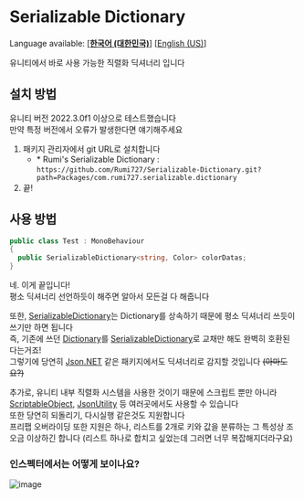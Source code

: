 # Serializable Dictionary

Language available: \[[**한국어 (대한민국)**](README.md)\] \[[English (US)](README-EN.md)\]  

유니티에서 바로 사용 가능한 직렬화 딕셔너리 입니다

## 설치 방법

유니티 버전 2022.3.0f1 이상으로 테스트했습니다\
만약 특정 버전에서 오류가 발생한다면 얘기해주세요

1. 패키지 관리자에서 git URL로 설치합니다
    - \* Rumi's Serializable Dictionary : `https://github.com/Rumi727/Serializable-Dictionary.git?path=Packages/com.rumi727.serializable.dictionary`
2. 끝!

## 사용 방법

[Dictionary]: https://learn.microsoft.com/ko-kr/dotnet/api/system.collections.generic.dictionary-2?view=netstandard-2.0
[SerializableDictionary]: Packages/com.rumi727.serializable.dictionary/Runtime/Serializables/SerializableDictionary.cs
[Json.NET]: https://www.newtonsoft.com/json
[ScriptableObject]: https://docs.unity3d.com/kr/2022.3/Manual/class-ScriptableObject.html
[JsonUtility]: https://docs.unity3d.com/ScriptReference/JsonUtility.html

```csharp
public class Test : MonoBehaviour
{
  public SerializableDictionary<string, Color> colorDatas;
}
```

네. 이게 끝입니다!\
평소 딕셔너리 선언하듯이 해주면 알아서 모든걸 다 해줍니다

또한, [SerializableDictionary]는 Dictionary를 상속하기 때문에 평소 딕셔너리 쓰듯이 쓰기만 하면 됩니다\
즉, 기존에 쓰던 [Dictionary]를 [SerializableDictionary]로 교채만 해도 완벽히 호환된다는거죠!\
그렇기에 당연히 [Json.NET] 같은 패키지에서도 딕셔너리로 감지할 것입니다 ~~(아마도요?)~~

추가로, 유니티 내부 직렬화 시스템을 사용한 것이기 때문에 스크립트 뿐만 아니라 [ScriptableObject], [JsonUtility] 등 여러곳에서도 사용할 수 있습니다\
또한 당연히 되돌리기, 다시실행 같은것도 지원합니다\
프리팹 오버라이딩 또한 지원은 하나, 리스트를 2개로 키와 값을 분류하는 그 특성상 조오금 이상하긴 합니다 (리스트 하나로 합치고 싶었는데 그러면 너무 복잡해지더라구요)

### 인스펙터에서는 어떻게 보이나요?

![image](https://github.com/Rumi727/Serializable-Dictionary/assets/65212622/39ec5f6e-02c6-4b32-8e65-84eade7917ec)
